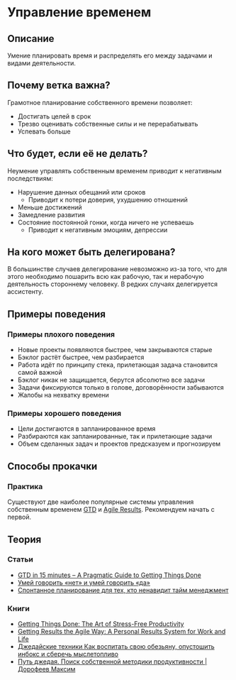 # Управление временем
## Описание
Умение планировать время и распределять его между задачами и видами деятельности.

## Почему ветка важна?
Грамотное планирование собственного времени позволяет:
- Достигать целей в срок
- Трезво оценивать собственные силы и не перерабатывать
- Успевать больше

## Что будет, если её не делать?
Неумение управлять собственным временем приводит к негативным последствиям:

- Нарушение данных обещаний или сроков
  - Приводит к потери доверия, ухудшению отношений
- Меньше достижений
- Замедление развития
- Состояние постоянной гонки, когда ничего не успеваешь
  - Приводит к негативным эмоциям, депрессии

## На кого может быть делегирована?
В большинстве случаев делегирование невозможно из-за того, что для этого необходимо пошарить всю как рабочую, так и нерабочую деятельность стороннему человеку. В редких случаях делегируется ассистенту.

## Примеры поведения
### Примеры плохого поведения
- Новые проекты появляются быстрее, чем закрываются старые
- Бэклог растёт быстрее, чем разбирается
- Работа идёт по принципу стека, прилетающая задача становится самой важной
- Бэклог никак не защищается, берутся абсолютно все задачи
- Задачи фиксируются только в голове, договорённости забываются
- Жалобы на нехватку времени

### Примеры хорошего поведения
- Цели достигаются в запланированное время
- Разбираются как запланированные, так и прилетающие задачи
- Объем сделанных задач и проектов предсказуем и прогнозируем

## Способы прокачки
### Практика
Существуют две наиболее популярные системы управления собственным временем [GTD](https://ru.wikipedia.org/wiki/Getting_Things_Done) и [Agile Results](http://betteri.ru/post/agile-results---novyy-podhod-k-lichnoy-effektivnosti-opisanie-osnovnyh-priemov-i-principov.html). Рекомендуем начать с первой.

## Теория

### Статьи
- [GTD in 15 minutes – A Pragmatic Guide to Getting Things Done](https://hamberg.no/gtd/)
- [Умей говорить «нет» и умей говорить «да»](https://habr.com/ru/post/241664/)
- [Спонтанное планирование для тех, кто ненавидит тайм менеджмент](https://www.ivanpirog.com/posts/spontannoe-planirovanie-dlya-tex-kto-nenavidit-tajm-menedzhment/)

### Книги
- [Getting Things Done: The Art of Stress-Free Productivity](https://www.amazon.com/Getting-Things-Done-Stress-Free-Productivity/dp/0142000280)
- [Getting Results the Agile Way: A Personal Results System for Work and Life](https://www.amazon.com/Getting-Results-Agile-Way-Personal/dp/0984548203)
- [Джедайские техники
Как воспитать свою обезьяну, опустошить инбокс и сберечь мыслетопливо](https://www.mann-ivanov-ferber.ru/books/dzhedajskie-texniki/)
- [Путь джедая. Поиск собственной методики продуктивности | Дорофеев Максим](https://www.ozon.ru/context/detail/id/161055633/)
